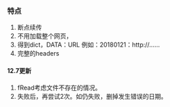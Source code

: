 ### 特点
1. 断点续传
2. 不用加载整个网页，
3. 得到dict，DATA：URL 例如：20180121：http://......
4. 完整的headers
#### 12.7更新
1. fRead考虑文件不存在的情况。
2. 失败后，再尝试2次。如仍失败，删掉发生错误的日期。
